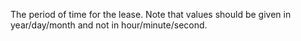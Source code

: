 The period of time for the lease. Note that values should be given in year/day/month and not in hour/minute/second.